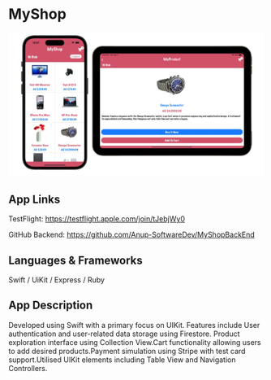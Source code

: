 # MyShop
![Screenshot of the app](./ReadmePics/MyShopFront.jpg)

## App Links

TestFlight: https://testflight.apple.com/join/tJebjWy0

GitHub Backend: https://github.com/Anup-SoftwareDev/MyShopBackEnd

## Languages & Frameworks

Swift / UiKit / Express / Ruby

## App Description

Developed using Swift with a primary focus on UIKit. Features include User authentication and user-related data storage using Firestore. Product exploration interface using Collection View.Cart functionality allowing users to add desired products.Payment simulation using Stripe with test card support.Utilised UIKit elements including Table View and Navigation Controllers.

